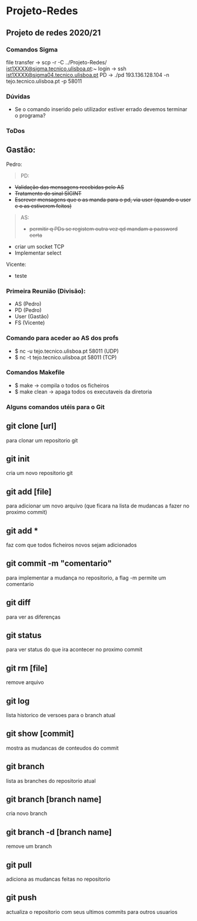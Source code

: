 # Projeto-Redes
Projeto de redes 2020/21
-----

### Comandos Sigma
file transfer -> scp -r -C ../Projeto-Redes/ ist1XXXX@sigma.tecnico.ulisboa.pt:~
login -> ssh ist1XXXX@sigma04.tecnico.ulisboa.pt
PD -> ./pd 193.136.128.104 -n tejo.tecnico.ulisboa.pt -p 58011

### Dúvidas
- Se o comando inserido pelo utilizador estiver errado devemos terminar o programa?

### ToDos
Gastão:
- 

Pedro:
> PD:
- ~~Validação das mensagens recebidas pelo AS~~
- ~~Tratamento do sinal SIGINT~~
- ~~Escrever mensagens que o as manda para o pd, via user (quando o user e o as estiverem feitos)~~

> AS:
> - ~~permitir q PDs se registem outra vez qd mandam a password certa~~
- criar um socket TCP
- Implementar select

Vicente:
- teste

### Primeira Reunião (Divisão):
- AS    (Pedro)
- PD    (Pedro)
- User  (Gastão)
- FS    (Vicente)

### Comando para aceder ao AS dos profs
- $ nc -u tejo.tecnico.ulisboa.pt 58011 (UDP)
- $ nc -t tejo.tecnico.ulisboa.pt 58011 (TCP)
  
### Comandos Makefile
- $ make -> compila o todos os ficheiros
- $ make clean -> apaga todos os executaveis da diretoria

### Alguns comandos utéis para o Git
git clone [url]
--------------
para clonar um repositorio git

git init
--------------
cria um novo repositorio git

git add [file]
-------------- 
para adicionar um novo arquivo (que ficara na lista de mudancas a fazer no proximo commit)

git add *
-------------
faz com que todos ficheiros novos sejam adicionados

git commit -m "comentario"
-------------- 
para implementar a mudança no repositorio, a flag -m permite um comentario

git diff
--------------
para ver as diferenças

git status
--------------
para ver status do que ira acontecer no proximo commit

git rm [file]
--------------
remove arquivo

git log
--------------
lista historico de versoes para o branch atual

git show [commit]
--------------
mostra as mudancas de conteudos do commit

git branch
--------------
lista as branches do repositorio atual

git branch [branch name]
--------------
cria novo branch

git branch -d [branch name]
--------------
remove um branch

git pull
--------------
adiciona as mudancas feitas no repositorio

git push
--------------
actualiza o repositorio com seus ultimos commits para outros usuarios  
